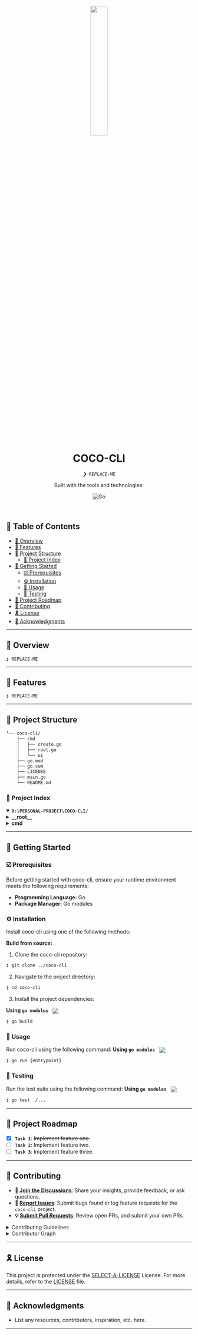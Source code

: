 <p align="center">
    <img src="https://cdn-icons-png.flaticon.com/512/9858/9858505.png" align="center" width="30%">
</p>
<p align="center"><h1 align="center">COCO-CLI</h1></p>
<p align="center">
	<em><code>❯ REPLACE-ME</code></em>
</p>
<p align="center">
	<!-- local repository, no metadata badges. --></p>
<p align="center">Built with the tools and technologies:</p>
<p align="center">
	<img src="https://img.shields.io/badge/Go-00ADD8.svg?style=default&logo=Go&logoColor=white" alt="Go">
</p>
<br>

## 🔗 Table of Contents

- [📍 Overview](#-overview)
- [👾 Features](#-features)
- [📁 Project Structure](#-project-structure)
  - [📂 Project Index](#-project-index)
- [🚀 Getting Started](#-getting-started)
  - [☑️ Prerequisites](#-prerequisites)
  - [⚙️ Installation](#-installation)
  - [🤖 Usage](#🤖-usage)
  - [🧪 Testing](#🧪-testing)
- [📌 Project Roadmap](#-project-roadmap)
- [🔰 Contributing](#-contributing)
- [🎗 License](#-license)
- [🙌 Acknowledgments](#-acknowledgments)

---

## 📍 Overview

<code>❯ REPLACE-ME</code>

---

## 👾 Features

<code>❯ REPLACE-ME</code>

---

## 📁 Project Structure

```sh
└── coco-cli/
    ├── cmd
    │   ├── create.go
    │   ├── root.go
    │   └── ui
    ├── go.mod
    ├── go.sum
    ├── LICENSE
    ├── main.go
    └── README.md
```

### 📂 Project Index

<details open>
	<summary><b><code>D:\PERSONAL-PROJECT\COCO-CLI/</code></b></summary>
	<details> <!-- __root__ Submodule -->
		<summary><b>__root__</b></summary>
		<blockquote>
			<table>
			<tr>
				<td><b><a href='D:\personal-project\coco-cli/blob/master/go.mod'>go.mod</a></b></td>
				<td><code>❯ REPLACE-ME</code></td>
			</tr>
			<tr>
				<td><b><a href='D:\personal-project\coco-cli/blob/master/go.sum'>go.sum</a></b></td>
				<td><code>❯ REPLACE-ME</code></td>
			</tr>
			<tr>
				<td><b><a href='D:\personal-project\coco-cli/blob/master/main.go'>main.go</a></b></td>
				<td><code>❯ REPLACE-ME</code></td>
			</tr>
			</table>
		</blockquote>
	</details>
	<details> <!-- cmd Submodule -->
		<summary><b>cmd</b></summary>
		<blockquote>
			<table>
			<tr>
				<td><b><a href='D:\personal-project\coco-cli/blob/master/cmd\create.go'>create.go</a></b></td>
				<td><code>❯ REPLACE-ME</code></td>
			</tr>
			<tr>
				<td><b><a href='D:\personal-project\coco-cli/blob/master/cmd\root.go'>root.go</a></b></td>
				<td><code>❯ REPLACE-ME</code></td>
			</tr>
			</table>
			<details>
				<summary><b>ui</b></summary>
				<blockquote>
					<details>
						<summary><b>multi_input</b></summary>
						<blockquote>
							<table>
							<tr>
								<td><b><a href='D:\personal-project\coco-cli/blob/master/cmd\ui\multi_input\multi_input.go'>multi_input.go</a></b></td>
								<td><code>❯ REPLACE-ME</code></td>
							</tr>
							</table>
						</blockquote>
					</details>
					<details>
						<summary><b>text_input</b></summary>
						<blockquote>
							<table>
							<tr>
								<td><b><a href='D:\personal-project\coco-cli/blob/master/cmd\ui\text_input\text_input.go'>text_input.go</a></b></td>
								<td><code>❯ REPLACE-ME</code></td>
							</tr>
							</table>
						</blockquote>
					</details>
				</blockquote>
			</details>
		</blockquote>
	</details>
</details>

---

## 🚀 Getting Started

### ☑️ Prerequisites

Before getting started with coco-cli, ensure your runtime environment meets the following requirements:

- **Programming Language:** Go
- **Package Manager:** Go modules

### ⚙️ Installation

Install coco-cli using one of the following methods:

**Build from source:**

1. Clone the coco-cli repository:

```sh
❯ git clone ../coco-cli
```

2. Navigate to the project directory:

```sh
❯ cd coco-cli
```

3. Install the project dependencies:

**Using `go modules`** &nbsp; [<img align="center" src="https://img.shields.io/badge/Go-00ADD8.svg?style={badge_style}&logo=go&logoColor=white" />](https://golang.org/)

```sh
❯ go build
```

### 🤖 Usage

Run coco-cli using the following command:
**Using `go modules`** &nbsp; [<img align="center" src="https://img.shields.io/badge/Go-00ADD8.svg?style={badge_style}&logo=go&logoColor=white" />](https://golang.org/)

```sh
❯ go run {entrypoint}
```

### 🧪 Testing

Run the test suite using the following command:
**Using `go modules`** &nbsp; [<img align="center" src="https://img.shields.io/badge/Go-00ADD8.svg?style={badge_style}&logo=go&logoColor=white" />](https://golang.org/)

```sh
❯ go test ./...
```

---

## 📌 Project Roadmap

- [x] **`Task 1`**: <strike>Implement feature one.</strike>
- [ ] **`Task 2`**: Implement feature two.
- [ ] **`Task 3`**: Implement feature three.

---

## 🔰 Contributing

- **💬 [Join the Discussions](https://LOCAL/personal-project/coco-cli/discussions)**: Share your insights, provide feedback, or ask questions.
- **🐛 [Report Issues](https://LOCAL/personal-project/coco-cli/issues)**: Submit bugs found or log feature requests for the `coco-cli` project.
- **💡 [Submit Pull Requests](https://LOCAL/personal-project/coco-cli/blob/main/CONTRIBUTING.md)**: Review open PRs, and submit your own PRs.

<details closed>
<summary>Contributing Guidelines</summary>

1. **Fork the Repository**: Start by forking the project repository to your LOCAL account.
2. **Clone Locally**: Clone the forked repository to your local machine using a git client.
   ```sh
   git clone D:\personal-project\coco-cli
   ```
3. **Create a New Branch**: Always work on a new branch, giving it a descriptive name.
   ```sh
   git checkout -b new-feature-x
   ```
4. **Make Your Changes**: Develop and test your changes locally.
5. **Commit Your Changes**: Commit with a clear message describing your updates.
   ```sh
   git commit -m 'Implemented new feature x.'
   ```
6. **Push to LOCAL**: Push the changes to your forked repository.
   ```sh
   git push origin new-feature-x
   ```
7. **Submit a Pull Request**: Create a PR against the original project repository. Clearly describe the changes and their motivations.
8. **Review**: Once your PR is reviewed and approved, it will be merged into the main branch. Congratulations on your contribution!
</details>

<details closed>
<summary>Contributor Graph</summary>
<br>
<p align="left">
   <a href="https://LOCAL{/personal-project/coco-cli/}graphs/contributors">
      <img src="https://contrib.rocks/image?repo=personal-project/coco-cli">
   </a>
</p>
</details>

---

## 🎗 License

This project is protected under the [SELECT-A-LICENSE](https://choosealicense.com/licenses) License. For more details, refer to the [LICENSE](https://choosealicense.com/licenses/) file.

---

## 🙌 Acknowledgments

- List any resources, contributors, inspiration, etc. here.

---
